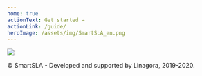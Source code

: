 ```yaml
---
home: true
actionText: Get started →
actionLink: /guide/
heroImage: /assets/img/SmartSLA_en.png
---
```

<div class="footer">
<img src="/assets/img/linagora.png" />
<p>© SmartSLA - Developed and supported by Linagora, 2019-2020.</p>
</div>
